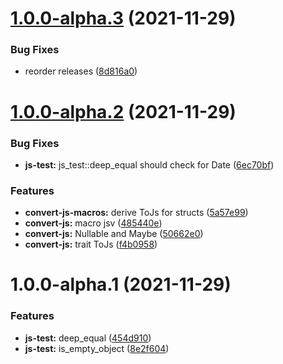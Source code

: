 # [1.0.0-alpha.3](https://github.com/frender-rs/convert-js/compare/v1.0.0-alpha.2...v1.0.0-alpha.3) (2021-11-29)


### Bug Fixes

* reorder releases ([8d816a0](https://github.com/frender-rs/convert-js/commit/8d816a03b771e73ca6ffdc4652b5eadd2b0cdb40))

# [1.0.0-alpha.2](https://github.com/frender-rs/convert-js/compare/v1.0.0-alpha.1...v1.0.0-alpha.2) (2021-11-29)


### Bug Fixes

* **js-test:** js_test::deep_equal should check for Date ([6ec70bf](https://github.com/frender-rs/convert-js/commit/6ec70bf30e8f6750c2b01e09433479507960b602))


### Features

* **convert-js-macros:** derive ToJs for structs ([5a57e99](https://github.com/frender-rs/convert-js/commit/5a57e994297531a997caaa11149921c29d44159f))
* **convert-js:** macro jsv ([485440e](https://github.com/frender-rs/convert-js/commit/485440e3067b003e3321d8bb1d9bc155dc0a3403))
* **convert-js:** Nullable and Maybe ([50662e0](https://github.com/frender-rs/convert-js/commit/50662e04fa4fbee4454553d92ef3a19e45dc3ded))
* **convert-js:** trait ToJs ([f4b0958](https://github.com/frender-rs/convert-js/commit/f4b0958fac78d0410fb10ccc2dc02fb954f76375))

# 1.0.0-alpha.1 (2021-11-29)


### Features

* **js-test:** deep_equal ([454d910](https://github.com/frender-rs/convert-js/commit/454d91012d41872c816fa0137904a1dabff25971))
* **js-test:** is_empty_object ([8e2f604](https://github.com/frender-rs/convert-js/commit/8e2f604f98c99c608dc50c86dfdec04814fee202))
